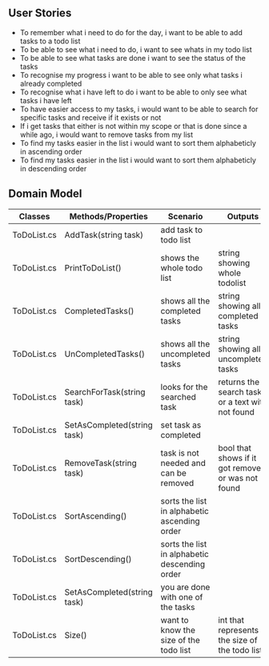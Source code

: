 ## User Stories
- To remember what i need to do for the day, i want to be able to add tasks to a todo list
- To be able to see what i need to do, i want to see whats in my todo list
- To be able to see what tasks are done i want to see the status of the tasks
- To recognise my progress i want to be able to see only what tasks i already completed
- To recognise what i have left to do i want to be able to only see what tasks i have left
- To have easier access to my tasks, i would want to be able to search for specific tasks and receive if it exists or not
- If i get tasks that either is not within my scope or that is done since a while ago, i would want to remove tasks from my list
- To find my tasks easier in the list i would want to sort them alphabeticly in ascending order
- To find my tasks easier in the list i would want to sort them alphabeticly in descending order

## Domain Model

| Classes       | Methods/Properties                                 | Scenario                                       | Outputs                                                  |
|---------------|----------------------------------------------------|------------------------------------------------|----------------------------------------------------------| 
|ToDoList.cs    |AddTask(string task)                                |add task to todo list                           |                                                          |
|ToDoList.cs    |PrintToDoList()                                     |shows the whole todo list                       |string showing whole todolist                             |
|ToDoList.cs    |CompletedTasks()                                    |shows all the completed tasks                   |string showing all completed tasks                        |
|ToDoList.cs    |UnCompletedTasks()                                  |shows all the uncompleted tasks                 |string showing all uncompleted tasks                      |
|ToDoList.cs    |SearchForTask(string task)                          |looks for the searched task                     |returns the search task or a text with not found          |
|ToDoList.cs    |SetAsCompleted(string task)                         |set task as completed                           |													         |
|ToDoList.cs    |RemoveTask(string task)                             |task is not needed and can be removed           |bool that shows if it got removed or was not found		 |											         |
|ToDoList.cs    |SortAscending()                                     |sorts the list in alphabetic ascending order    |                                                          |
|ToDoList.cs    |SortDescending()                                    |sorts the list in alphabetic descending order   |                                                          |
|ToDoList.cs    |SetAsCompleted(string task)                         |you are done with one of the tasks              |                                                          |
|ToDoList.cs    |Size()                                              |want to know the size of the todo list          | int that represents the size of the todo list            |



